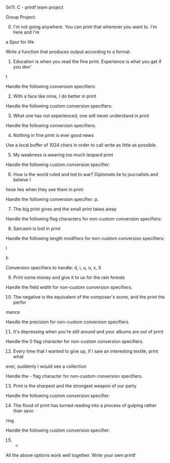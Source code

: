 0x11. C - printf team project

Group Project:                                                                      

                                                                                   

0.  I'm not going anywhere. You can print that wherever you want to. I'm here and I'm

 a Spur for life                                                                    

 Write a function that produces output according to a format.                        

                                                                                    

                                                                                    

 1. Education is when you read the fine print. Experience is what you get if you don'

 t                                                                                  

 Handle the following conversion specifiers:

 2. With a face like mine, I do better in print                                      

 Handle the following custom conversion specifiers:                                  

                                                                                    

 3. What one has not experienced, one will never understand in print                

 Handle the following conversion specifiers:                                        

                                                                                    

 4. Nothing in fine print is ever good news                                          

 Use a local buffer of 1024 chars in order to call write as little as possible.      

                                                                                    

 5. My weakness is wearing too much leopard print                                    

 Handle the following custom conversion specifier:                                  

                                                                                    

 6. How is the world ruled and led to war? Diplomats lie to journalists and believe t

 hese lies when they see them in print                                              

 Handle the following conversion specifier: p.                                      

                                                                                    

 7. The big print gives and the small print takes away                              

 Handle the following flag characters for non-custom conversion specifiers:          

                                                                                    

 8. Sarcasm is lost in print                                                        

 Handle the following length modifiers for non-custom conversion specifiers:        

                                                                                    

 l                                                                                  

 h                                                                                  

 Conversion specifiers to handle: d, i, u, o, x, X                                  

                                                                                    

 9. Print some money and give it to us for the rain forests                          

 Handle the field width for non-custom conversion specifiers.                        

                                                                                    

 10. The negative is the equivalent of the composer's score, and the print the perfor

 mance                                                                              

 Handle the precision for non-custom conversion specifiers.                          

                                                                                    

 11. It's depressing when you're still around and your albums are out of print      

 Handle the 0 flag character for non-custom conversion specifiers.                  

                                                                                    

 12. Every time that I wanted to give up, if I saw an interesting textile, print what

  ever, suddenly I would see a collection                                            

  Handle the - flag character for non-custom conversion specifiers.                  

                                                                                     

  13. Print is the sharpest and the strongest weapon of our party                    

  Handle the following custom conversion specifier:                                  

                                                                                     

  14. The flood of print has turned reading into a process of gulping rather than savo

  ring                                                                                

  Handle the following custom conversion specifier:                                  

                                                                                     

  15. *                                                                              

  All the above options work well together.
Write your own printf


